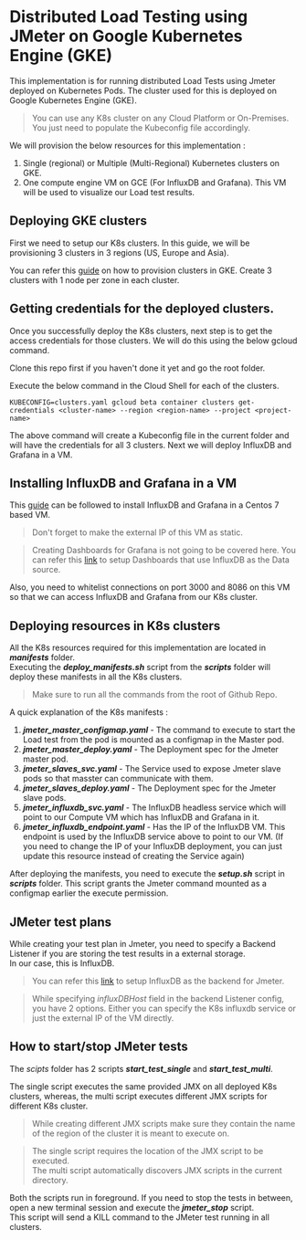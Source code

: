 # Distributed Load Testing using JMeter on Google Kubernetes Engine (GKE)

This implementation is for running distributed Load Tests using Jmeter deployed on Kubernetes Pods. The cluster used for this is deployed on Google Kubernetes Engine (GKE).

> You can use any K8s cluster on any Cloud Platform or On-Premises. You just need to populate the Kubeconfig file accordingly.

We will provision the below resources for this implementation :  
1) Single (regional) or Multiple (Multi-Regional) Kubernetes clusters on GKE.  
2) One compute engine VM on GCE (For InfluxDB and Grafana). This VM will be used to visualize our Load test results.


## Deploying GKE clusters

First we need to setup our K8s clusters. In this guide, we will be provisioning 3 clusters in 3 regions (US, Europe and Asia).

You can refer this [guide](https://cloud.google.com/kubernetes-engine/docs/how-to/creating-a-cluster#regional) on how to provision clusters in GKE.
Create 3 clusters with 1 node per zone in each cluster.

## Getting credentials for the deployed clusters.

Once you successfully deploy the K8s clusters, next step is to get the access credentials for those clusters. We will do this using the below gcloud command.

Clone this repo first if you haven't done it yet and go the root folder.

Execute the below command in the Cloud Shell for each of the clusters.
```
KUBECONFIG=clusters.yaml gcloud beta container clusters get-credentials <cluster-name> --region <region-name> --project <project-name>
```

The above command will create a Kubeconfig file in the current folder and will have the credentials for all 3 clusters. Next we will deploy InfluxDB and Grafana in a VM.


## Installing InfluxDB and Grafana in a VM

This [guide](https://computingforgeeks.com/install-grafana-and-influxdb-on-centos-7/) can be followed to install InfluxDB and Grafana in a Centos 7 based VM.  
> Don't forget to make the external IP of this VM as static.

> Creating Dashboards for Grafana is not going to be covered here. You can refer this [link](https://www.influxdata.com/blog/how-to-use-grafana-with-influxdb-to-monitor-time-series-data/) to setup Dashboards that use InfluxDB as the Data source.

Also, you need to whitelist connections on port 3000 and 8086 on this VM so that we can access InfluxDB and Grafana from our K8s cluster.




## Deploying resources in K8s clusters

All the K8s resources required for this implementation are located in ***manifests*** folder.  
Executing the ***deploy_manifests.sh*** script from the ***scripts*** folder will deploy these manifests in all the K8s clusters.

> Make sure to run all the commands from the root of Github Repo.

A quick explanation of the K8s manifests :  
1) ***jmeter_master_configmap.yaml*** - The command to execute to start the Load test from the pod is mounted as a configmap in the Master pod.  
2) ***jmeter_master_deploy.yaml*** - The Deployment spec for the Jmeter master pod.  
3) ***jmeter_slaves_svc.yaml*** - The Service used to expose Jmeter slave pods so that masster can communicate with them.  
4) ***jmeter_slaves_deploy.yaml*** - The Deployment spec for the Jmeter slave pods.  
5) ***jmeter_influxdb_svc.yaml*** - The InfluxDB headless service which will point to our Compute VM which has InfluxDB and Grafana in it.  
6) ***jmeter_influxdb_endpoint.yaml*** - Has the IP of the InfluxDB VM. This endpoint is used by the InfluxDB service above to point to our VM. (If you need to change the IP of your InfluxDB deployment, you can just update this resource instead of creating the Service again)

After deploying the manifests, you need to execute the ***setup.sh*** script in ***scripts*** folder. This script grants the Jmeter command mounted as a configmap earlier the execute permission.


## JMeter test plans

While creating your test plan in Jmeter, you need to specify a Backend Listener if you are storing the test results in a external storage.  
In our case, this is InfluxDB.
> You can refer this [link](https://www.blazemeter.com/blog/how-to-use-grafana-to-monitor-jmeter-non-gui-results-part-2) to setup InfluxDB as the backend for Jmeter.  

> While specifying *influxDBHost* field in the backend Listener config, you have 2 options. Either you can specify the K8s influxdb service or just the external IP of the VM directly.


## How to start/stop JMeter tests

The *scipts* folder has 2 scripts ***start_test_single*** and ***start_test_multi***.

The single script executes the same provided JMX on all deployed K8s clusters, whereas, the multi script executes different JMX scripts for different K8s cluster.
> While creating different JMX scripts make sure they contain the name of the region of the cluster it is meant to execute on.

> The single script requires the location of the JMX script to be executed.  
The multi script automatically discovers JMX scripts in the current directory.

Both the scripts run in foreground. If you need to stop the tests in between, open a new terminal session and execute the ***jmeter_stop*** script.  
This script will send a KILL command to the JMeter test running in all clusters.
